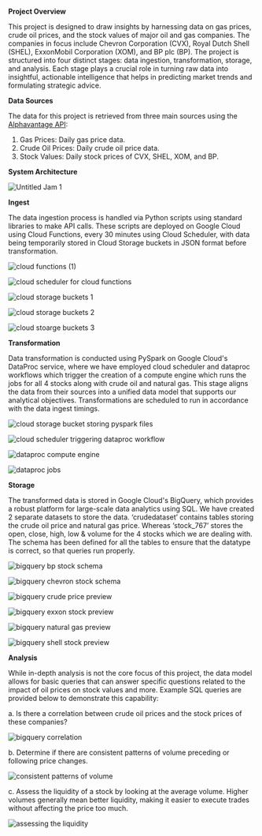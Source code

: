 **Project Overview**

This project is designed to draw insights by harnessing data on gas prices, crude oil prices, and the stock values of major oil and gas companies. The companies in focus include Chevron Corporation (CVX), Royal Dutch Shell (SHEL), ExxonMobil Corporation (XOM), and BP plc (BP). The project is structured into four distinct stages: data ingestion, transformation, storage, and analysis. Each stage plays a crucial role in turning raw data into insightful, actionable intelligence that helps in predicting market trends and formulating strategic advice.

**Data Sources**

The data for this project is retrieved from three main sources using the [Alphavantage API](https://www.alphavantage.co/):
1.	Gas Prices: Daily gas price data.
2.	Crude Oil Prices: Daily crude oil price data.
3.	Stock Values: Daily stock prices of CVX, SHEL, XOM, and BP.

**System Architecture**

![Untitled Jam 1](https://github.com/animeshnandan/inst767/assets/83339335/87f8bab2-6697-43ad-b748-e4f581f3cdd2)

**Ingest**

The data ingestion process is handled via Python scripts using standard libraries to make API calls. These scripts are deployed on Google Cloud using Cloud Functions, every 30 minutes using Cloud Scheduler, with data being temporarily stored in Cloud Storage buckets in JSON format before transformation.

![cloud functions (1)](https://github.com/animeshnandan/inst767/assets/83339335/f29d7188-1939-4151-b431-55009a98aa5d)

![cloud scheduler for cloud functions](https://github.com/animeshnandan/inst767/assets/83339335/31b3adbb-406a-455b-9201-09a22d37db06)

![cloud storage buckets 1](https://github.com/animeshnandan/inst767/assets/83339335/96b6aecb-e100-4782-9972-79ac77daf836)

![cloud storage buckets 2](https://github.com/animeshnandan/inst767/assets/83339335/9636167e-cb4d-4dfb-8d2a-eb157c31f3fe)

![cloud stoarge buckets 3](https://github.com/animeshnandan/inst767/assets/83339335/5907945a-54e6-4971-85f9-f08158346861)

**Transformation**

Data transformation is conducted using PySpark on Google Cloud's DataProc service, where we have employed cloud scheduler and dataproc workflows which trigger the creation of a compute engine which runs the jobs for all 4 stocks along with crude oil and natural gas. This stage aligns the data from their sources into a unified data model that supports our analytical objectives. Transformations are scheduled to run in accordance with the data ingest timings.

![cloud storage bucket storing pyspark files](https://github.com/animeshnandan/inst767/assets/83339335/f2013552-97d4-4056-9753-7b655ed4f6ea)

![cloud scheduler triggering dataproc workflow](https://github.com/animeshnandan/inst767/assets/83339335/c169a110-92ff-42c9-85c1-6575e70080da)

![dataproc compute engine](https://github.com/animeshnandan/inst767/assets/83339335/8590f488-33c8-4ae5-8f05-3016668191c1)

![dataproc jobs](https://github.com/animeshnandan/inst767/assets/83339335/45c1ecf0-238f-4c95-969a-8162e5b00d7c)

**Storage**

The transformed data is stored in Google Cloud's BigQuery, which provides a robust platform for large-scale data analytics using SQL. We have created 2 separate datasets to store the data. ‘crudedataset’ contains tables storing the crude oil price and natural gas price. Whereas ‘stock_767’ stores the open, close, high, low & volume for the 4 stocks which we are dealing with. The schema has been defined for all the tables to ensure that the datatype is correct, so that queries run properly.

![bigquery bp stock schema](https://github.com/animeshnandan/inst767/assets/83339335/13794035-07bb-455d-a274-fd77fff1d966)

![bigquery chevron stock schema](https://github.com/animeshnandan/inst767/assets/83339335/3b4fe36f-3d60-4c58-bf7b-e72352840318)

![bigquery crude price preview](https://github.com/animeshnandan/inst767/assets/83339335/49ac4bfd-6bd4-43ea-a2ae-d17f4ba0a786)

![bigquery exxon stock preview](https://github.com/animeshnandan/inst767/assets/83339335/e25c7976-3f0d-4b19-ade3-4b0001bdb046)

![bigquery natural gas preview](https://github.com/animeshnandan/inst767/assets/83339335/5c6bcfeb-419f-49bc-8f35-87d702fac68a)

![bigquery shell stock preview](https://github.com/animeshnandan/inst767/assets/83339335/962e3cfb-3052-441c-8a42-c26759320122)

**Analysis**

While in-depth analysis is not the core focus of this project, the data model allows for basic queries that can answer specific questions related to the impact of oil prices on stock values and more. Example SQL queries are provided below to demonstrate this capability:

a.	Is there a correlation between crude oil prices and the stock prices of these companies?

![bigquery correlation](https://github.com/animeshnandan/inst767/assets/83339335/3e07a29c-5606-4be1-a9c3-5eb22876c953)

b.	Determine if there are consistent patterns of volume preceding or following price changes.

![consistent patterns of volume](https://github.com/animeshnandan/inst767/assets/83339335/0fde6653-a1d9-435c-a8ed-5154846f022d)

c.	Assess the liquidity of a stock by looking at the average volume. Higher volumes generally mean better liquidity, making it easier to execute trades without affecting the price too much.

![assessing the liquidity](https://github.com/animeshnandan/inst767/assets/83339335/56759692-6530-46d5-bb24-a72d21cbca26)
